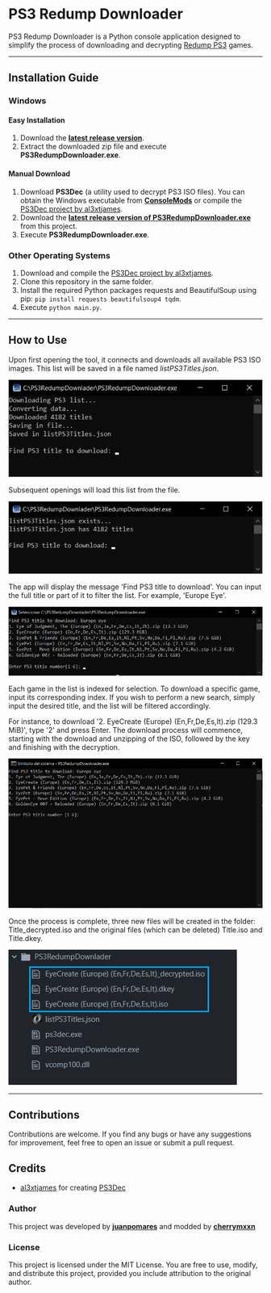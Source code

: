 # PS3 Redump Downloader

PS3 Redump Downloader is a Python console application designed to simplify the process of downloading and decrypting [Redump PS3](https://myrient.erista.me/files/Redump/Sony%20-%20PlayStation%203/) games.

---

## Installation Guide

### Windows

#### Easy Installation

1. Download the **[latest release version](https://github.com/juanpomares/PS3-Redump-downloader/releases/download/v0.1.2/PS3-Redump-downloader-0.1.2.zip)**.
2. Extract the downloaded zip file and execute **PS3RedumpDownloader.exe**.

#### Manual Download

1. Download **PS3Dec** (a utility used to decrypt PS3 ISO files). You can obtain the Windows executable from **[ConsoleMods](https://consolemods.org/wiki/File:PS3DecR5.7z)** or compile the [PS3Dec project by al3xtjames](https://github.com/al3xtjames/PS3Dec/tree/master).
2. Download the **[latest release version of PS3RedumpDownloader.exe](https://github.com/juanpomares/PS3-Redump-downloader/releases/download/v0.1.2/PS3RedumpDownloader.exe)** from this project.
3. Execute **PS3RedumpDownloader.exe**.

### Other Operating Systems

1. Download and compile the [PS3Dec project by al3xtjames](https://github.com/al3xtjames/PS3Dec/tree/master).
2. Clone this repository in the same folder.
3. Install the required Python packages requests and BeautifulSoup using pip: `pip install requests beautifulsoup4 tqdm`.
4. Execute `python main.py`.

---

## How to Use

Upon first opening the tool, it connects and downloads all available PS3 ISO images. This list will be saved in a file named _listPS3Titles.json_.

![First Time Open](./doc/firstTimeOpen.png)

Subsequent openings will load this list from the file.

![Next Time Open](./doc/notFirstTimeOpen.png)

The app will display the message 'Find PS3 title to download'. You can input the full title or part of it to filter the list. For example, 'Europe Eye'.

![Filtering Game List](./doc/filterList.png)

Each game in the list is indexed for selection. To download a specific game, input its corresponding index. If you wish to perform a new search, simply input the desired title, and the list will be filtered accordingly.

For instance, to download '2. EyeCreate (Europe) (En,Fr,De,Es,It).zip (129.3 MiB)', type '2' and press Enter. The download process will commence, starting with the download and unzipping of the ISO, followed by the key and finishing with the decryption.

![Downloading Game](./doc/downloading.gif)

Once the process is complete, three new files will be created in the folder: Title_decrypted.iso and the original files (which can be deleted) Title.iso and Title.dkey.

![Downloaded Game](./doc/downloaded.png)

---

## Contributions

Contributions are welcome. If you find any bugs or have any suggestions for improvement, feel free to open an issue or submit a pull request.

## Credits

- [al3xtjames](https://github.com/al3xtjames/) for creating [PS3Dec](https://github.com/al3xtjames/PS3Dec/tree/master)

### Author

This project was developed by **[juanpomares](https://github.com/juanpomares/)** and modded by **[cherrymxxn](https://github.com/cherrymxxn.com/)**

### License

This project is licensed under the MIT License. You are free to use, modify, and distribute this project, provided you include attribution to the original author.
